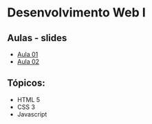 # Desenvolvimento Web I

## Aulas - slides
- [Aula 01](slides/tads-web-aula-01.pdf)
- [Aula 02](slides/tads-web-aula-02.pdf)

## Tópicos:
- HTML 5
- CSS 3
- Javascript

